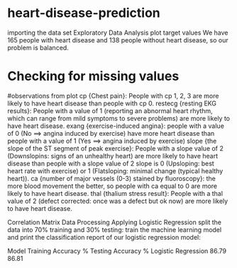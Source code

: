 # heart-disease-prediction
importing the data set
Exploratory Data Analysis
plot target values
We have 165 people with heart disease and 138 people without heart disease, so our problem is balanced.
# Checking for missing values
#observations from plot
cp {Chest pain}: People with cp 1, 2, 3 are more likely to have heart disease than people with cp 0.
restecg {resting EKG results}: People with a value of 1 (reporting an abnormal heart rhythm, which can range from mild symptoms to severe problems) are more likely to have heart disease.
exang {exercise-induced angina}: people with a value of 0 (No ==> angina induced by exercise) have more heart disease than people with a value of 1 (Yes ==> angina induced by exercise)
slope {the slope of the ST segment of peak exercise}: People with a slope value of 2 (Downslopins: signs of an unhealthy heart) are more likely to have heart disease than people with a slope value of 2 slope is 0 (Upsloping: best heart rate with exercise) or 1 (Flatsloping: minimal change (typical healthy heart)).
ca {number of major vessels (0-3) stained by fluoroscopy}: the more blood movement the better, so people with ca equal to 0 are more likely to have heart disease.
thal {thalium stress result}: People with a thal value of 2 (defect corrected: once was a defect but ok now) are more likely to have heart disease.

Correlation Matrix
Data Processing
Applying Logistic Regression
split the data into 70% training and 30% testing:
train the machine learning model and print the classification report of our logistic regression model:

Model	             Training Accuracy %	    Testing Accuracy %
Logistic Regression	          86.79	                     86.81
